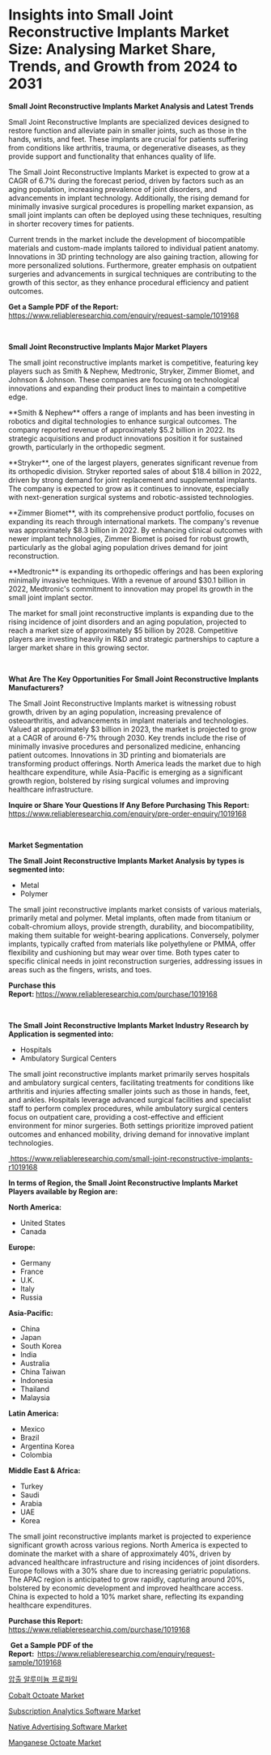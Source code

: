 <p><h1>Insights into Small Joint Reconstructive Implants Market Size: Analysing Market Share, Trends, and Growth from 2024 to 2031</h1></p><p><strong>Small Joint Reconstructive Implants Market Analysis and Latest Trends</strong></p>
<p><p>Small Joint Reconstructive Implants are specialized devices designed to restore function and alleviate pain in smaller joints, such as those in the hands, wrists, and feet. These implants are crucial for patients suffering from conditions like arthritis, trauma, or degenerative diseases, as they provide support and functionality that enhances quality of life. </p><p>The Small Joint Reconstructive Implants Market is expected to grow at a CAGR of 6.7% during the forecast period, driven by factors such as an aging population, increasing prevalence of joint disorders, and advancements in implant technology. Additionally, the rising demand for minimally invasive surgical procedures is propelling market expansion, as small joint implants can often be deployed using these techniques, resulting in shorter recovery times for patients.</p><p>Current trends in the market include the development of biocompatible materials and custom-made implants tailored to individual patient anatomy. Innovations in 3D printing technology are also gaining traction, allowing for more personalized solutions. Furthermore, greater emphasis on outpatient surgeries and advancements in surgical techniques are contributing to the growth of this sector, as they enhance procedural efficiency and patient outcomes.</p></p>
<p><strong>Get a Sample PDF of the Report:&nbsp;</strong> <a href="https://www.reliableresearchiq.com/enquiry/request-sample/1019168">https://www.reliableresearchiq.com/enquiry/request-sample/1019168</a></p>
<p>&nbsp;</p>
<p><strong>Small Joint Reconstructive Implants Major Market Players</strong></p>
<p><p>The small joint reconstructive implants market is competitive, featuring key players such as Smith & Nephew, Medtronic, Stryker, Zimmer Biomet, and Johnson & Johnson. These companies are focusing on technological innovations and expanding their product lines to maintain a competitive edge.</p><p>**Smith & Nephew** offers a range of implants and has been investing in robotics and digital technologies to enhance surgical outcomes. The company reported revenue of approximately $5.2 billion in 2022. Its strategic acquisitions and product innovations position it for sustained growth, particularly in the orthopedic segment.</p><p>**Stryker**, one of the largest players, generates significant revenue from its orthopedic division. Stryker reported sales of about $18.4 billion in 2022, driven by strong demand for joint replacement and supplemental implants. The company is expected to grow as it continues to innovate, especially with next-generation surgical systems and robotic-assisted technologies.</p><p>**Zimmer Biomet**, with its comprehensive product portfolio, focuses on expanding its reach through international markets. The company's revenue was approximately $8.3 billion in 2022. By enhancing clinical outcomes with newer implant technologies, Zimmer Biomet is poised for robust growth, particularly as the global aging population drives demand for joint reconstruction.</p><p>**Medtronic** is expanding its orthopedic offerings and has been exploring minimally invasive techniques. With a revenue of around $30.1 billion in 2022, Medtronic's commitment to innovation may propel its growth in the small joint implant sector.</p><p>The market for small joint reconstructive implants is expanding due to the rising incidence of joint disorders and an aging population, projected to reach a market size of approximately $5 billion by 2028. Competitive players are investing heavily in R&D and strategic partnerships to capture a larger market share in this growing sector.</p></p>
<p>&nbsp;</p>
<p><strong>What Are The Key Opportunities For Small Joint Reconstructive Implants Manufacturers?</strong></p>
<p><p>The Small Joint Reconstructive Implants market is witnessing robust growth, driven by an aging population, increasing prevalence of osteoarthritis, and advancements in implant materials and technologies. Valued at approximately $3 billion in 2023, the market is projected to grow at a CAGR of around 6-7% through 2030. Key trends include the rise of minimally invasive procedures and personalized medicine, enhancing patient outcomes. Innovations in 3D printing and biomaterials are transforming product offerings. North America leads the market due to high healthcare expenditure, while Asia-Pacific is emerging as a significant growth region, bolstered by rising surgical volumes and improving healthcare infrastructure.</p></p>
<p><strong>Inquire or Share Your Questions If Any Before Purchasing This Report:</strong> <a href="https://www.reliableresearchiq.com/enquiry/pre-order-enquiry/1019168">https://www.reliableresearchiq.com/enquiry/pre-order-enquiry/1019168</a></p>
<p>&nbsp;</p>
<p><strong>Market Segmentation</strong></p>
<p><strong>The Small Joint Reconstructive Implants Market Analysis by types is segmented into:</strong></p>
<p><ul><li>Metal</li><li>Polymer</li></ul></p>
<p><p>The small joint reconstructive implants market consists of various materials, primarily metal and polymer. Metal implants, often made from titanium or cobalt-chromium alloys, provide strength, durability, and biocompatibility, making them suitable for weight-bearing applications. Conversely, polymer implants, typically crafted from materials like polyethylene or PMMA, offer flexibility and cushioning but may wear over time. Both types cater to specific clinical needs in joint reconstruction surgeries, addressing issues in areas such as the fingers, wrists, and toes.</p></p>
<p><strong>Purchase this Report:&nbsp;</strong><a href="https://www.reliableresearchiq.com/purchase/1019168">https://www.reliableresearchiq.com/purchase/1019168</a></p>
<p>&nbsp;</p>
<p><strong>The Small Joint Reconstructive Implants Market Industry Research by Application is segmented into:</strong></p>
<p><ul><li>Hospitals</li><li>Ambulatory Surgical Centers</li></ul></p>
<p><p>The small joint reconstructive implants market primarily serves hospitals and ambulatory surgical centers, facilitating treatments for conditions like arthritis and injuries affecting smaller joints such as those in hands, feet, and ankles. Hospitals leverage advanced surgical facilities and specialist staff to perform complex procedures, while ambulatory surgical centers focus on outpatient care, providing a cost-effective and efficient environment for minor surgeries. Both settings prioritize improved patient outcomes and enhanced mobility, driving demand for innovative implant technologies.</p></p>
<p><a href="https://www.reliableresearchiq.com/small-joint-reconstructive-implants-r1019168">&nbsp;https://www.reliableresearchiq.com/small-joint-reconstructive-implants-r1019168</a></p>
<p><strong>In terms of Region, the Small Joint Reconstructive Implants Market Players available by Region are:</strong></p>
<p>
    <p> <strong> North America: </strong>
        <ul>
            <li>United States</li>
            <li>Canada</li>
        </ul>
        </p> 
    <p> <strong> Europe: </strong>
        <ul>
            <li>Germany</li>
            <li>France</li>
            <li>U.K.</li>
            <li>Italy</li>
            <li>Russia</li>
        </ul>
        </p> 
    <p> <strong> Asia-Pacific: </strong>
        <ul>
            <li>China</li>
            <li>Japan</li>
            <li>South Korea</li>
            <li>India</li>
            <li>Australia</li>
            <li>China Taiwan</li>
            <li>Indonesia</li>
            <li>Thailand</li>
            <li>Malaysia</li>
        </ul>
        </p> 
    <p> <strong> Latin America: </strong>
        <ul>
            <li>Mexico</li>
            <li>Brazil</li>
            <li>Argentina Korea</li>
            <li>Colombia</li>
        </ul>
        </p> 
    <p> <strong> Middle East & Africa: </strong>
        <ul>
            <li>Turkey</li>
            <li>Saudi</li>
            <li>Arabia</li>
            <li>UAE</li>
            <li>Korea</li>
        </ul>
    </p>
    </p>
<p><p>The small joint reconstructive implants market is projected to experience significant growth across various regions. North America is expected to dominate the market with a share of approximately 40%, driven by advanced healthcare infrastructure and rising incidences of joint disorders. Europe follows with a 30% share due to increasing geriatric populations. The APAC region is anticipated to grow rapidly, capturing around 20%, bolstered by economic development and improved healthcare access. China is expected to hold a 10% market share, reflecting its expanding healthcare expenditures.</p></p>
<p><strong>Purchase this Report: </strong><a href="https://www.reliableresearchiq.com/purchase/1019168">https://www.reliableresearchiq.com/purchase/1019168</a></p>
<p>&nbsp;<strong>Get a Sample PDF of the Report:&nbsp;&nbsp;</strong><a href="https://www.reliableresearchiq.com/enquiry/request-sample/1019168">https://www.reliableresearchiq.com/enquiry/request-sample/1019168</a></p>
<p><strong></strong></p>
<p><p><a href="https://medium.com/@dorrishyatt1/%EC%84%B8%EA%B3%84-extruded-aluminum-profiles-market-%EC%9D%80-2024%EC%97%90%EC%84%9C-2031%EB%A1%9C-%EC%97%B0%ED%8F%89%EA%B7%A0-%EC%A6%9D%EA%B0%80%EC%9C%A8%EC%9D%84-%EB%B3%B4%EC%9D%BC-%EA%B2%83%EC%9C%BC%EB%A1%9C-%EC%98%88%EC%83%81%EB%90%A9%EB%8B%88%EB%8B%A4-5333bfce56d4">압출 알루미늄 프로파일</a></p><p><a href="https://issuu.com/reportprime-2/docs/cobalt-octoate-market-size-2030.ppt_031869a7b72d1e">Cobalt Octoate Market</a></p><p><a href="https://www.linkedin.com/pulse/emerging-subscription-analytics-software-market-opportunities-3tnuf?trackingId=lh4jsJQMSuyklH3RKYxOhw%3D%3D">Subscription Analytics Software Market</a></p><p><a href="https://www.linkedin.com/pulse/strategic-roadmap-success-global-native-advertising-software-isinf?trackingId=KgXODu0uSmq3DiXKB7jHSw%3D%3D">Native Advertising Software Market</a></p><p><a href="https://issuu.com/reportprime-2/docs/manganese-octoate-market-size-2030._110bb8de91cad6">Manganese Octoate Market</a></p></p>